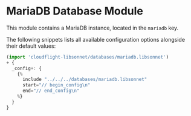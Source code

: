 # MariaDB Database Module

This module contains a MariaDB instance, located in the `mariadb` key.

The following snippets lists all available configuration options alongside their default values:

```.ts
(import 'cloudflight-libsonnet/databases/mariadb.libsonnet')
+ {
  _config+: {
    {%
      include "../../../databases/mariadb.libsonnet"
      start="// begin_config\n"
      end="// end_config\n"
    %}
  }
}
```

